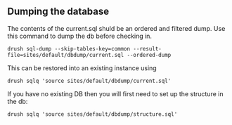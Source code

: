 ## Dumping the database

The contents of the current.sql shuld be an ordered and filtered dump.  Use this command to dump the db before checking in.

    drush sql-dump --skip-tables-key=common --result-file=sites/default/dbdump/current.sql --ordered-dump

This can be restored into an existing instance using

    drush sqlq 'source sites/default/dbdump/current.sql'

If you have no existing DB then you will first need to set up the structure in the db:

    drush sqlq 'source sites/default/dbdump/structure.sql'
